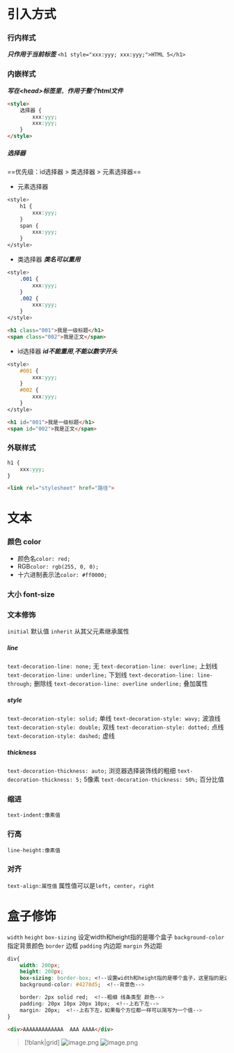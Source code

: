 # 引入方式
### 行内样式
***只作用于当前标签***
`<h1 style="xxx:yyy; xxx:yyy;">HTML 5</h1>`
### 内嵌样式
***写在\<head\>标签里***，***作用于整个html文件***
```html
<style>
	选择器 {
		xxx:yyy;
		xxx:yyy;
	}
</style>
```
##### 选择器
==优先级：id选择器 > 类选择器 > 元素选择器==
- 元素选择器
```css
<style>
	h1 {
		xxx:yyy;
	}
	span {
		xxx:yyy;
	}
</style>
```
- 类选择器
***类名可以重用***
```css
<style>
	.001 {
		xxx:yyy;
	}
	.002 {
		xxx:yyy;
	}
</style>
```
```html
<h1 class="001">我是一级标题</h1>
<span class="002">我是正文</span>
```
- id选择器
***id不能重用***,***不能以数字开头***
```css
<style>
	#001 {
		xxx:yyy;
	}
	#002 {
		xxx:yyy;
	}
</style>
```
```html
<h1 id="001">我是一级标题</h1>
<span id="002">我是正文</span>
```
### 外联样式
```css
h1 {
	xxx:yyy;
}
```
```html
<link rel="stylesheet" href="路径">
```
# 文本
### 颜色 color
- 颜色名`color: red;`
- RGB`color: rgb(255, 0, 0);`
- 十六进制表示法`color: #ff0000;`
### 大小 font-size
### 文本修饰
`initial` 默认值
`inherit` 从其父元素继承属性
##### line
`text-decoration-line: none;` 无
`text-decoration-line: overline;` 上划线
`text-decoration-line: underline;` 下划线
`text-decoration-line: line-through;` 删除线
`text-decoration-line: overline underline;` 叠加属性
##### style
`text-decoration-style: solid;` 单线
`text-decoration-style: wavy;` 波浪线
`text-decoration-style: double;` 双线
`text-decoration-style: dotted;` 点线
`text-decoration-style: dashed;` 虚线
##### thickness
`text-decoration-thickness: auto;` 浏览器选择装饰线的粗细
`text-decoration-thickness: 5;` 5像素
`text-decoration-thickness: 50%;` 百分比值
### 缩进
`text-indent:像素值`
### 行高
`line-height:像素值`
### 对齐
`text-align:属性值`
属性值可以是`left`，`center`，`right`
# 盒子修饰
`width`
`height`
`box-sizing` 设定width和height指的是哪个盒子
`background-color` 指定背景颜色
`border` 边框
`padding` 内边距
`margin` 外边距

```css
div{
	width: 200px;
	height: 200px;
	box-sizing: border-box; <!--设置width和height指的是哪个盒子，这里指的是边框以内的部分-->
	background-color: #4278d5;  <!--背景色-->

	border: 2px solid red;  <!--粗细 线条类型 颜色-->
	padding: 20px 10px 20px 10px;  <!--上右下左-->
	margin: 20px;  <!--上右下左，如果每个方位都一样可以简写为一个值-->
}
```
```html
<div>AAAAAAAAAAAAA  AAA AAAA</div>
```
>[!blank|grid]
>![image.png](https://obsidian-1307744200.cos.ap-guangzhou.myqcloud.com/%E5%9B%BE%E7%89%87/20230910155942.png)
>![image.png](https://obsidian-1307744200.cos.ap-guangzhou.myqcloud.com/%E5%9B%BE%E7%89%87/20230910160003.png)














